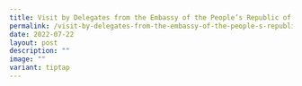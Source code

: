 ```yaml
---
title: Visit by Delegates from the Embassy of the People’s Republic of China
permalink: /visit-by-delegates-from-the-embassy-of-the-people-s-republic-of-china/
date: 2022-07-22
layout: post
description: ""
image: ""
variant: tiptap
---
```

